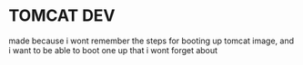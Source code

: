 # TOMCAT DEV

made because i wont remember the steps for booting up tomcat image, and i want to be able to boot one up that i wont forget about
